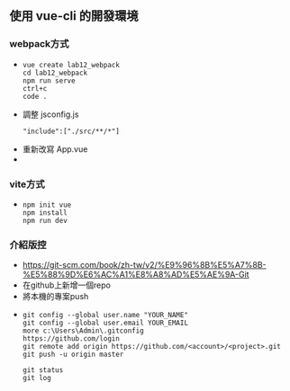 ## 使用 vue-cli 的開發環境

### webpack方式
- ```
  vue create lab12_webpack
  cd lab12_webpack
  npm run serve
  ctrl+c
  code .
  ```
- 調整 jsconfig.js
  ```
  "include":["./src/**/*"]
  ```
- 重新改寫 App.vue
- 
### vite方式
- ```
  npm init vue
  npm install
  npm run dev
  ```

### 介紹版控
- https://git-scm.com/book/zh-tw/v2/%E9%96%8B%E5%A7%8B-%E5%88%9D%E6%AC%A1%E8%A8%AD%E5%AE%9A-Git
- 在github上新增一個repo
- 將本機的專案push
- ```
  git config --global user.name "YOUR_NAME"
  git config --global user.email YOUR_EMAIL
  more c:\Users\Admin\.gitconfig
  https://github.com/login
  git remote add origin https://github.com/<account>/<project>.git
  git push -u origin master

  git status
  git log
  ```

